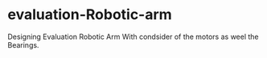 # evaluation-Robotic-arm


Designing Evaluation Robotic Arm With condsider of the motors as weel the Bearings.
